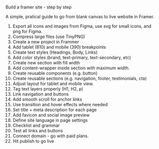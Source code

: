 Build a framer site - step by step

A simple, pratical guide to go from blank canvas to live website in Framer. 

1. Export all icons and images from Figma, use svg for small icons, and png for Figma.
2. Compress large files (use TinyPNG)
3. Create a new project in Frammer
4. Add tablet (810) and mobile (390) breakpoints
5. Create text styles (Headings, Body, Links)
6. Add color styles (brand, text-primary, text-secondary, etc)
7. Create new section with fill width
8. Add content-wrapper inside section with maximum width.
9. Create reusable components (e.g. button)
10. Create reusable sections (e.g. navigation, footer, testimonials, cta)
11. Adjust layout for tablet and mobile view. 
12. Tag text layers properly (H1, H2, p)
13. Link navigation and buttons
14. Add smooth scroll for anchor links
15. Use transition and hover effects where needed
16. Set title + meta description for each page
17. Add favicon and social image preview
18. Define site language in page settings
19. Checklist and grammar
20. Test all links and buttons
21. Connect domain - go with paid plans. 
22. Hit publish to go live 


